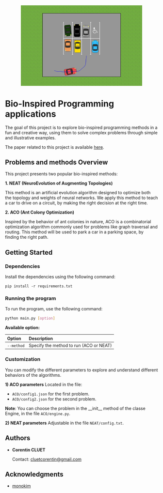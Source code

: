 <p align="center">
  <img src="readme_images/park.png" width="400"/>
</p>

# Bio-Inspired Programming applications

The goal of this project is to explore bio-inspired programming methods in a fun and creative way, using them to solve complex problems through simple and illustrative examples.

The paper related to this project is available [here](https://drive.google.com/file/d/151fWkm8I4rPivMh42d5af0V1VV9KUmJV/view?usp=drive_link).

## Problems and methods Overview

This project presents two popular bio-inspired methods:

**1. NEAT (NeuroEvolution of Augmenting Topologies)**

This method is an artificial evolution algorithm designed to optimize both the topology and weights of neural networks. We apply this method to teach a car to drive on a circuit, by making the right decision at the right time.



**2. ACO (Ant Colony Optimization)**

Inspired by the behavior of ant colonies in nature, ACO is a combinatorial optimization algorithm commonly used for problems like graph traversal and routing. This method will be used to park a car in a parking space, by finding the right path.


## Getting Started

### Dependencies

Install the dependencies using the following command:
```
pip install -r requirements.txt
```

### Running the  program

To run the program, use the following command:
```bash
python main.py [option]
```
**Available option:**

| Option            | Description                             |
| :---------------- | :-------------------------------------- |
| `--method`        | Specify the method to run (ACO or NEAT) |

### Customization

You can modify the different parameters to explore and understand different behaviors of the algorithms.

**1) ACO parameters**
Located in the file:
- `ACO/config1.json` for the first problem.
- `ACO/config2.json` for the second problem.
  
**Note**: You can choose the problem in the \_\_init__ method of the classe Engine,  in the file `ACO/engine.py`.

**2) NEAT parameters**
Adjustable in the file `NEAT/config.txt`.

## Authors

- **Corentin CLUET**
  
  Contact: cluetcorentin@gmail.com


## Acknowledgments

* [monokim](https://github.com/monokim/framework_tutorial)
